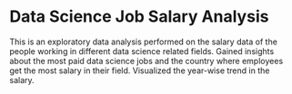 # Data Science Job Salary Analysis
This is an exploratory data analysis performed on the salary data of the people working in different data science related fields.
Gained insights about the most paid data science jobs and the country where employees get the most salary in their field.
Visualized the year-wise trend in the salary.

